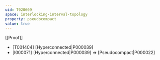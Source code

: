 ```yaml
---
uid: T020609
space: interlocking-interval-topology
property: pseudocompact
value: true
---
```

[[Proof]]

* [T001404] [Hyperconnected|P000039]
* [I000071] [Hyperconnected|P000039] => [Pseudocompact|P000022]

